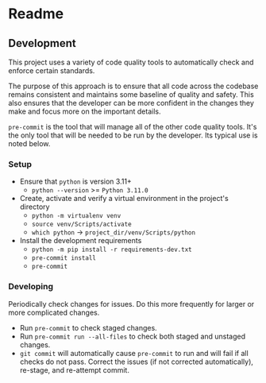 # Readme

## Development

This project uses a variety of code quality tools to automatically check and enforce certain standards.

The purpose of this approach is to ensure that all code across the codebase remains consistent and maintains some baseline of quality and safety. This also ensures that the developer can be more confident in the changes they make and focus more on the important details.

`pre-commit` is the tool that will manage all of the other code quality tools. It's the only tool that will be needed to be run by the developer. Its typical use is noted below.

### Setup

- Ensure that `python` is version 3.11+
  - `python --version` >= `Python 3.11.0`
- Create, activate and verify a virtual environment in the project's directory
  - `python -m virtualenv venv`
  - `source venv/Scripts/activate`
  - `which python` -> `project_dir/venv/Scripts/python`
- Install the development requirements
  - `python -m pip install -r requirements-dev.txt`
  - `pre-commit install`
  - `pre-commit`

### Developing

Periodically check changes for issues. Do this more frequently for larger or more complicated changes.

- Run `pre-commit` to check staged changes.
- Run `pre-commit run --all-files` to check both staged and unstaged changes.
- `git commit` will automatically cause `pre-commit` to run and will fail if all checks do not pass. Correct the issues (if not corrected automatically), re-stage, and re-attempt commit.
